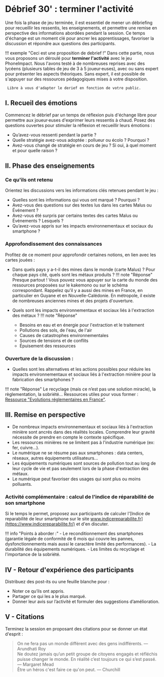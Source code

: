 # Débrief 30' : terminer l'activité
Une fois la phase de jeu terminée, il est essentiel de mener un débriefing pour recueillir les ressentis, les enseignements, et permettre une remise en perspective des informations abordées pendant la session. Ce temps d'échange est un moment clé pour ancrer les apprentissages, favoriser la discussion et répondre aux questions des participants.

!!! exemple "Ceci est une proposition de debrief !"
      Dans cette partie, nous vous proposons un déroulé pour **terminer l'activité** avec le jeu PhoneImpact.
      Nous l'avons testé à de nombreuses reprises avec des lycéens (plusieurs tables de jeu de 3 à 5 joueur·euses), avec ou sans expert pour présenter les aspects théoriques. Sans expert, il est possible de s'appuyer sur des ressources pédagogiques mises à votre disposition.

     Libre à vous d'adapter le derief en fonction de votre public.

## I. Recueil des émotions

Commencez le débrief par un temps de réflexion puis d'échange libre pour permettre aux joueur·euses d'exprimer leurs ressentis à chaud. Posez des questions ouvertes pour stimuler la réflexion et recueillir leurs émotions :

- Qu’avez-vous ressenti pendant la partie ?
- Quelle stratégie avez-vous adoptée : pollueur ou écolo ? Pourquoi ?
- Avez-vous changé de stratégie en cours de jeu ? Si oui, à quel moment et pour quelle raison ?

## II. Phase des enseignements
### Ce qu'ils ont retenu
Orientez les discussions vers les informations clés retenues pendant le jeu :

- Quelles sont les informations qui vous ont marqué ? Pourquoi ?
- Avez-vous des questions sur des textes lus dans les cartes Malus ou Événement ?
- Avez-vous été surpris par certains textes des cartes Malus ou Événements ? Lesquels ?
- Qu’avez-vous appris sur les impacts environnementaux et sociaux du smartphone ?

### Approfondissement des connaissances
Profitez de ce moment pour approfondir certaines notions, en lien avec les cartes jouées :
 
- Dans quels pays y a-t-il des mines dans le monde (carte Malus) ? Pour chaque pays cité, quels sont les métaux produits ?
!!! note "Réponse"
    Presque partout ! Vous pouvez vous appuyer sur la carte du monde des ressources proposées sur le kakemono ou sur le schéma correspondant. Rappelez qu'il y a aussi des mines en France, en particulier en Guyane et en Nouvelle-Calédonie. En métropole, il existe de nombreuses anciennes mines et des projets d'ouverture.

- Quels sont les impacts environnementaux et sociaux liés à l'extraction des métaux ?
!!! note "Réponse"
    - Besoins en eau et en énergie pour l'extraction et le traitement
    - Pollutions des sols, de l'eau, de l'air
    - Causes de catastrophes environnementales 
    - Sources de tensions et de conflits
    - Épuisement des ressources

### Ouverture de la discussion :
- Quelles sont les alternatives et les actions possibles pour réduire les impacts environnementaux et sociaux liés à l'extraction minière pour la fabrication des smartphones ?

!!! note "Réponse"
    Le recyclage (mais ce n’est pas une solution miracle), la règlementation, la sobriété...
    Ressources utiles pour vous former : [Ressource "Evolutions réglementaires en France"](../Ressources/Evolutions_reglementaires.md).

## III. Remise en perspective
- De nombreux impacts environnementaux et sociaux liés à l'extraction minière sont ancrés dans des réalités locales. Comprendre leur gravité nécessite de prendre en compte le contexte spécifique.
- Les ressources minières ne se limitent pas à l'industrie numérique (ex: fer, cuivre...).
- Le numérique ne se résume pas aux smartphones : data centers, réseaux, autres équipements utilisateurs...
- Les équipements numériques sont sources de pollution tout au long de leur cycle de vie et pas seulement lors de la phase d'extraction des métaux.
- Le numérique peut favoriser des usages qui sont plus ou moins polluants.

### Activité complémentaire : calcul de l'indice de réparabilité de son smartphone
Si le temps le permet, proposez aux participants de calculer l'[Indice de reparabilité de leur smartphone sur le site www.indicereparabilite.fr](https://www.indicereparabilite.fr/) et d'en discuter.

!!! info "Points à aborder :"
    - Le reconditionnement des smartphones (garantie légale de conformité de 6 mois qui couvre les pannes, dysfonctionnements mais aussi le caractère limité des performances).
    - La durabilité des équipements numériques.
    - Les limites du recyclage et l'importance de la sobriété.

## IV - Retour d'expérience des participants

Distribuez des post-its ou une feuille blanche pour :

- Noter ce qu’ils ont appris.  
- Partager ce qui les a le plus marqué.  
- Donner leur avis sur l’activité et formuler des suggestions d’amélioration.

## V - Citations

Terminez la session en proposant des citations pour se donner un état d'esprit :  
> On ne fera pas un monde différent avec des gens indifférents. — Arundhati Roy  
> Ne doutez jamais qu’un petit groupe de citoyens engagés et réfléchis puisse changer le monde. En réalité c’est toujours ce qui s’est passé. — Margaret Mead  
> Être un héros c'est faire ce qu'on peut. — Churchill  